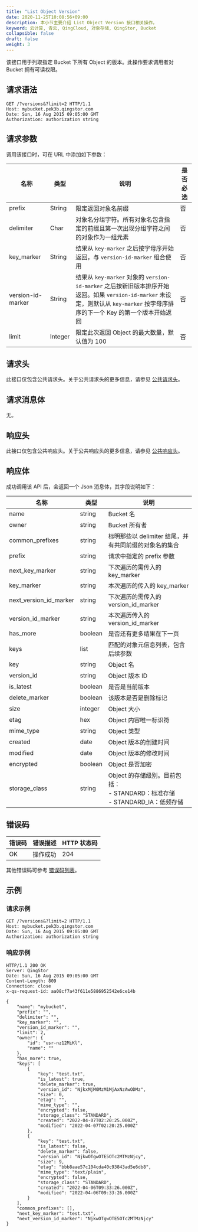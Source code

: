 ```yaml
---
title: "List Object Version"
date: 2020-11-25T10:08:56+09:00
description: 本小节主要介绍 List Object Version 接口相关操作。
keyword: 云计算, 青云, QingCloud, 对象存储, QingStor, Bucket
collapsible: false
draft: false
weight: 3
---
```


该接口用于列取指定 Bucket 下所有 Object 的版本。此操作要求调用者对 Bucket 拥有可读权限。

## 请求语法

```http
GET /?versions&?limit=2 HTTP/1.1
Host: mybucket.pek3b.qingstor.com
Date: Sun, 16 Aug 2015 09:05:00 GMT
Authorization: authorization string

```

## 请求参数

调用该接口时，可在 URL 中添加如下参数：

| 名称 | 类型 | 说明 | 是否必选 |
| --- | --- | --- | --- |
| prefix | String | 限定返回对象名前缀 | 否 |
| delimiter | Char | 对象名分组字符。所有对象名包含指定的前缀且第一次出现分组字符之间的对象作为一组元素 | 否 |
| key_marker | String | 结果从 `key-marker` 之后按字母序开始返回，与 `version-id-marker` 组合使用| 否 |
| version-id-marker | String | 结果从 `key-marker` 对象的 `version-id-marker` 之后按新旧版本排序开始返回。如果 `version-id-marker` 未设定，则默认从 `key-marker` 按字母序排序的下一个 Key 的第一个版本开始返回 | 否 |
| limit | Integer | 限定此次返回 Object 的最大数量，默认值为 100 | 否 |

## 请求头

此接口仅包含公共请求头。关于公共请求头的更多信息，请参见 [公共请求头](/storage/object-storage/api/common_header/#请求头字段-request-header)。

## 请求消息体

无。

## 响应头

此接口仅包含公共响应头。关于公共响应头的更多信息，请参见 [公共响应头](/storage/object-storage/api/common_header/#响应头字段-response-header)。

## 响应体

成功调用该 API 后，会返回一个 Json 消息体，其字段说明如下：

| 名称 | 类型 | 说明 |
| --- | --- | --- |
|name	|string	|Bucket 名
|owner	|string	|Bucket 所有者
|common_prefixes	|string	|标明那些以 delimiter 结尾，并有共同前缀的对象名的集合
|prefix	|string	|请求中指定的 prefix 参数
|next_key_marker	|string	|下次遍历的需传入的 key_marker
|key_marker	|string	|本次遍历的传入的 key_marker
|next_version_id_marker	|string	|下次遍历的需传入的version_id_marker
|version_id_marker	|string	|本次遍历传入的version_id_marker
|has_more	|boolean	|是否还有更多结果在下一页
|keys	|list	|匹配的对象元信息列表，包含后续参数
|key	|string	|Object 名
|version_id	|string	|Object 版本 ID
|is_latest	|boolean	|是否是当前版本
|delete_marker	|boolean	|该版本是否是删除标记
|size	|integer	|Object 大小
|etag	|hex	|Object 内容唯一标识符
|mime_type	|string	|Object 类型
|created	|date	|Object 版本的创建时间
|modified	|date	|Object 版本的修改时间
|encrypted	|boolean	|Object 是否加密
|storage_class	|string	|Object 的存储级别。目前包括：<br> - STANDARD：标准存储 <br> - STANDARD_IA：低频存储


## 错误码

| 错误码 | 错误描述 | HTTP 状态码 |
| --- | --- | --- |
| OK | 操作成功 | 204 |

其他错误码可参考 [错误码列表](/storage/object-storage/api/error_code/#错误码列表)。

## 示例

### 请求示例

```http
GET /?versions&?limit=2 HTTP/1.1
Host: mybucket.pek3b.qingstor.com
Date: Sun, 16 Aug 2015 09:05:00 GMT
Authorization: authorization string

```

### 响应示例

```http
HTTP/1.1 200 OK
Server: QingStor
Date: Sun, 16 Aug 2015 09:05:00 GMT
Content-Length: 809
Connection: close
x-qs-request-id: aa08cf7a43f611e5886952542e6ce14b

{
    "name": "mybucket",
    "prefix": "",
    "delimiter": "",
    "key_marker": "",
    "version_id_marker": "",
    "limit": 2,
    "owner": {
        "id": "usr-nz12MiKl",
        "name": ""
    },
    "has_more": true,
    "keys": [
        {
            "key": "test.txt",
            "is_latest": true,
            "delete_marker": true,
            "version_id": "NjkxMjM0MzM1MjAxNzAwODMz",
            "size": 0,
            "etag": "",
            "mime_type": "",
            "encrypted": false,
            "storage_class": "STANDARD",
            "created": "2022-04-07T02:20:25.000Z",
            "modified": "2022-04-07T02:20:25.000Z"
        },
        {
            "key": "test.txt",
            "is_latest": false,
            "delete_marker": false,
            "version_id": "NjkwOTgwOTE5OTc2MTMzNjcy",
            "size": 9,
            "etag": "bbb8aae57c104cda40c93843ad5e6db8",
            "mime_type": "text/plain",
            "encrypted": false,
            "storage_class": "STANDARD",
            "created": "2022-04-06T09:33:26.000Z",
            "modified": "2022-04-06T09:33:26.000Z"
        }
    ],
    "common_prefixes": [],
    "next_key_marker": "test.txt",
    "next_version_id_marker": "NjkwOTgwOTE5OTc2MTMzNjcy"
}

```
